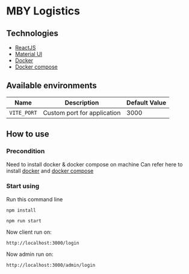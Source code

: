 # MBY Logistics

## Technologies

- [ReactJS](https://reactjs.org/)
- [Material UI](https://mui.com/)
- [Docker](https://www.docker.com/)
- [Docker compose](https://docs.docker.com/compose/)

## Available environments

| Name        | Description                 | Default Value |
|-------------|-----------------------------|---------------|
| `VITE_PORT` | Custom port for application | 3000          |

## How to use

### Precondition

Need to install docker & docker compose on machine
Can refer here to
install [docker](https://www.digitalocean.com/community/tutorials/how-to-install-and-use-docker-on-ubuntu-18-04)
and [docker compose](https://docs.docker.com/compose/install/)

### Start using

Run this command line

```
npm install

npm run start
```

Now client run on:

```
http://localhost:3000/login
```

Now admin run on:

```
http://localhost:3000/admin/login
```